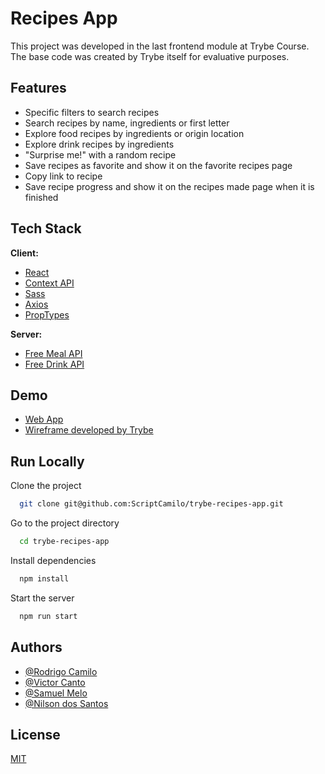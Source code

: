 
# Recipes App

This project was developed in the last frontend module at Trybe Course. The base code
was created by Trybe itself for evaluative purposes.

## Features

- Specific filters to search recipes
- Search recipes by name, ingredients or first letter
- Explore food recipes by ingredients or origin location
- Explore drink recipes by ingredients
- "Surprise me!" with a random recipe
- Save recipes as favorite and show it on the favorite recipes page
- Copy link to recipe
- Save recipe progress and show it on the recipes made page when it is finished

## Tech Stack

**Client:**

- [React](https://reactjs.org)
- [Context API](https://reactjs.org/docs/context.html)
- [Sass](https://sass-lang.com/)
- [Axios](https://axios-http.com/)
- [PropTypes](https://www.npmjs.com/package/prop-types)

**Server:**

- [Free Meal API](https://www.themealdb.com/api.php)
- [Free Drink API](https://www.thecocktaildb.com/api.php)

## Demo

- [Web App](https://try-foods.vercel.app/)
- [Wireframe developed by Trybe](https://www.figma.com/file/urRQ6JMSTnXrBUkZIxq5Gw/Recipes-App?node-id=0%3A1)

## Run Locally

Clone the project

```bash
  git clone git@github.com:ScriptCamilo/trybe-recipes-app.git
```

Go to the project directory

```bash
  cd trybe-recipes-app
```

Install dependencies

```bash
  npm install
```

Start the server

```bash
  npm run start
```

## Authors

- [@Rodrigo Camilo](https://www.github.com/ScriptCamilo)
- [@Victor Canto](https://www.github.com/victorcanto)
- [@Samuel Melo](https://www.github.com/samuelmmjr)
- [@Nilson dos Santos](https://www.github.com/nyxnil)

## License

[MIT](https://choosealicense.com/licenses/mit/)
